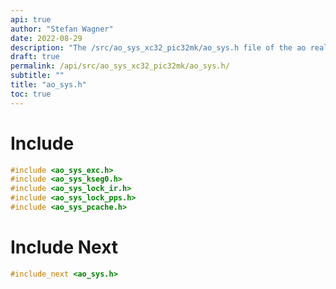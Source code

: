 ```yaml
---
api: true
author: "Stefan Wagner"
date: 2022-08-29
description: "The /src/ao_sys_xc32_pic32mk/ao_sys.h file of the ao real-time operating system."
draft: true
permalink: /api/src/ao_sys_xc32_pic32mk/ao_sys.h/
subtitle: ""
title: "ao_sys.h"
toc: true
---
```


# Include

```c
#include <ao_sys_exc.h>
#include <ao_sys_kseg0.h>
#include <ao_sys_lock_ir.h>
#include <ao_sys_lock_pps.h>
#include <ao_sys_pcache.h>
```

# Include Next

```c
#include_next <ao_sys.h>
```

